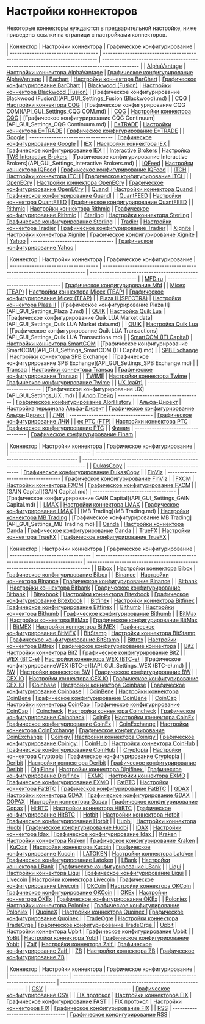 # Настройки коннекторов

Некоторые коннекторы нуждаются в предварительной настройке, ниже приведены ссылки на страници с настройками коннекторов.

| Коннектор
                          | Настройки коннектора
                                                      | Графическое конфигурирование
                                                                |
| ------------------------------------ | --------------------------------------------------------------------------- | --------------------------------------------------------------------------------------------- |
| [AlphaVantage](AlphaVantage.md)
    | [Настройки коннектора AlphaVantage](AlphaVantageConnectorsSettings.md)
    | [Графическое конфигурирование AlphaVantage](API_GUI_Settings_AlphaVantage.md)
               |
| [Bachart](BarChart.md)
             | [Настройки коннектора BarChart](BarChartConnectorsSettings.md)
            | [Графическое конфигурирование BarChart](API_GUI_Settings_Barchart.md)
                       |
| [Blackwood (Fusion)](Blackwood.md)
 | [Настройки коннектора Blackwood (Fusion)](BlackwoodConnectorsSettings.md)
 | [Графическое конфигурирование Blackwood (Fusion)](API_GUI_Settings_Fusion (Blackwood).md)
   |
| [CQG](CQG.md)
                      | [Настройки коннектора CQG](CQGConnectorsSettings.md)
                      | [Графическое конфигурирование CQG COM](API_GUI_Settings_CQG COM.md)
                         |
| [CQG](CQG.md)
                      | [Настройки коннектора CQG](CQGConnectorsSettings.md)
                      | [Графическое конфигурирование CQG Continuum](API_GUI_Settings_CQG Continuum.md)
             |
| [E\*TRADE](ETrade.md)
              | [Настройки коннектора E\*TRADE](ETradeConnectorsSettings.md)
              | [Графическое конфигурирование E\*TRADE](API_GUI_Settings_E_TRADE.md)
                        |
| [Google](Google.md)
                | \-\-\-\-\-\-\-\-\-\-\-\-\-\-\-\-\-\-\-\-\-\-\-\-\-\-\-\-\-\-\-\-\-\-
      | [Графическое конфигурирование Google](API_GUI_Settings_Google.md)
                           |
| [IEX](IEX.md)
                      | [Настройки коннектора IEX](IEXConnectorsSettings.md)
                      | [Графическое конфигурирование IEX](API_GUI_Settings_IEX.md)
                                 |
| [Interactive Brokers](IB.md)
       | [Настройка TWS Interactive Brokers](IBSettings.md)
                        | [Графическое конфигурирование Interactive Brokers](API_GUI_Settings_Interactive Brokers.md)
 |
| [IQFeed](IQFeed.md)
                | [Настройки коннектора IQFeed](IQFeedConnectorsSettings.md)
                | [Графическое конфигурирование IQFeed](API_GUI_Settings_IQFeed.md)
                           |
| [ITCH](ITCH.md)
                    | [Настройки коннектора ITCH](ITCHConnectorsSettings.md)
                    | [Графическое конфигурирование ITCH](API_GUI_Settings_ITCH.md)
                               |
| [OpenECry](OEC.md)
                 | [Настройки коннектора OpenECry](OpenECryConnectorsSettings.md)
            | [Графическое конфигурирование OpenECry](API_GUI_Settings_OpenECry_GainFutures.md)
           |
| [Quandl](Quandl.md)
                | [Настройки коннектора Quandl](QuandlConnectorsSettings.md)
                | [Графическое конфигурирование Quandl](API_GUI_Settings_Quandl.md)
                           |
| [QuantFEED](QuantFeed.md)
          | [Настройки коннектора QuantFEED](QuantFEEDConnectorsSettings.md)
          | [Графическое конфигурирование QuantFEED](API_GUI_Settings_QuantFEED.md)
                     |
| [Rithmic](Rithmic.md)
              | [Настройки коннектора Rithmic](RithmicConnectorsSettings.md)
              | [Графическое конфигурирование Rithmic](API_GUI_Settings_Rithmic.md)
                         |
| [Sterling](Sterling.md)
            | [Настройки коннектора Sterling](SterlingConnectorsSettings.md)
            | [Графическое конфигурирование Sterling](API_GUI_Settings_Sterling.md)
                       |
| [Tradier](Tradier.md)
              | [Настройки коннектора Tradier](TradierConnectorsSettings.md)
              | [Графическое конфигурирование Tradier](API_GUI_Settings_Tradier.md)
                         |
| [Xignite](Xignite.md)
              | [Настройки коннектора Xignite](XigniteConnectorsSettings.md)
              | [Графическое конфигурирование Xignite](API_GUI_Settings_Xignite.md)
                         |
| [Yahoo](Yahoo.md)
                  | \-\-\-\-\-\-\-\-\-\-\-\-\-\-\-\-\-\-\-\-\-\-\-\-\-\-\-\-\-\-\-\-\-\-
      | [Графическое конфигурирование Yahoo](API_GUI_Settings_Yahoo.md)
                             |

| Коннектор
                          | Настройки коннектора
                                                 | Графическое конфигурирование
                                                                    |
| ------------------------------------ | ---------------------------------------------------------------------- | ------------------------------------------------------------------------------------------------- |
| [MFD.ru](Mfd.md)
                   | \-\-\-\-\-\-\-\-\-\-\-\-\-\-\-\-\-\-\-\-\-\-\-\-\-\-\-\-\-\-\-\-\-\-
 | [Графическое конфигурирование Mfd](API_GUI_Settings_MFD.md)
                                     |
| [Micex (TEAP)](Micex.md)
           | [Настройки коннектора Micex (TEAP)](MicexConnectorsSettings.md)
      | [Графическое конфигурирование Micex (TEAP)](API_GUI_Settings_MMWBTEAP.md)
                       |
| [Plaza II (SPECTRA)](Plaza.md)
     | [Настройки коннектора Plaza II](PlazaConnectorsSettings.md)
          | [Графическое конфигурирование Plaza II](API_GUI_Settings_Plaza 2.md)
                            |
| [QUIK](Quik.md)
                    | [Настройка Quik Lua](QuikLua.md)
                                     | [Графическое конфигурирование Quik LUA  Market data](API_GUI_Settings_Quik LUA  Market data.md)
 |
| [QUIK](Quik.md)
                    | [Настройка Quik Lua](QuikLua.md)
                                     | [Графическое конфигурирование Quik LUA Transactions](API_GUI_Settings_Quik LUA Transactions.md)
 |
| [SmartCOM (ITI Capital)](Smart.md)
 | [Настройки коннектора SmartCOM](SmartCOMConnectorsSettings.md)
       | [Графическое конфигурирование SmartCOM](API_GUI_Settings_SmartCOM (ITI Capital).md)
             |
| [SPB Exchange](SpbEx.md)
           | [Настройки коннектора SPB Exchange](SpbExConnectorsSettings.md)
      | [Графическое конфигурирование SPB Exchange](API_GUI_Settings_SPB Exchange.md)
                   |
| [Transaq](Transaq.md)
              | [Настройки коннектора Transaq](TransaqConnectorsSettings.md)
         | [Графическое конфигурирование Transaq](API_GUI_Settings_Transaq.md)
                             |
| [TWIME](TWIME.md)
                  | [Настройки коннектора Twime](TwimeConnectorsSettings.md)
             | [Графическое конфигурирование Twime](API_GUI_Settings_TWIME.md)
                                 |
| [UX (сайт)](UX.md)
                 | \-\-\-\-\-\-\-\-\-\-\-\-\-\-\-\-\-\-\-\-\-\-\-\-\-\-\-\-\-\-\-\-\-\-
 | [Графическое конфигурирование UX](API_GUI_Settings_UX .md)
                                      |
| [Алор Трейд](AlorHistory.md)
       | \-\-\-\-\-\-\-\-\-\-\-\-\-\-\-\-\-\-\-\-\-\-\-\-\-\-\-\-\-\-\-\-\-\-
 | [Графическое конфигурирование AlorHistory](API_GUI_Settings_AlorHistory.md)
                     |
| [Альфа\-Директ](Alfa.md)
           | [Настройка терминала Альфа\-Директ](AlfaConfiguration.md)
            | [Графическое конфигурирование Альфа\-Директ](API_GUI_Settings_AlfaDirect.md)
                    |
| [ЛЧИ](LCI.md)
                      | \-\-\-\-\-\-\-\-\-\-\-\-\-\-\-\-\-\-\-\-\-\-\-\-\-\-\-\-\-\-\-\-\-\-
 | [Графическое конфигурирование ЛЧИ](API_GUI_Settings_LCI.md)
                                     |
| [ex РТС (FTP)](RTS.md)
             | [Настройки коннектора РТС](RTSConnectorsSettings.md)
                 | [Графическое конфигурирование РТС](API_GUI_Settings_RTS.md)
                                     |
| [Финам](Finam.md)
                  | \-\-\-\-\-\-\-\-\-\-\-\-\-\-\-\-\-\-\-\-\-\-\-\-\-\-\-\-\-\-\-\-\-\-
 | [Графическое конфигурирование Finam](API_GUI_Settings_Finam.md)
                                 |

| Коннектор
                       | Настройки коннектора
                                                 | Графическое конфигурирование
                                                  |
| --------------------------------- | ---------------------------------------------------------------------- | ------------------------------------------------------------------------------- |
| [DukasCopy](DukasCopy.md)
       | \-\-\-\-\-\-\-\-\-\-\-\-\-\-\-\-\-\-\-\-\-\-\-\-\-\-\-\-\-\-\-\-\-\-
 | [Графическое конфигурирование DukasCopy](API_GUI_Settings_Dukascopy.md)
       |
| [FinViz](FinViz.md)
             | \-\-\-\-\-\-\-\-\-\-\-\-\-\-\-\-\-\-\-\-\-\-\-\-\-\-\-\-\-\-\-\-\-\-
 | [Графическое конфигурирование FinViz](API_GUI_Settings_FinViz.md)
             |
| [FXCM](Fxcm.md)
                 | [Настройки коннектора FXCM](FXCMConnectorsSettings.md)
               | [Графическое конфигурирование FXCM](API_GUI_Settings_FXCM.md)
                 |
| [GAIN Capital](GAIN Capital.md)
 | \-\-\-\-\-\-\-\-\-\-\-\-\-\-\-\-\-\-\-\-\-\-\-\-\-\-\-\-\-\-\-\-\-\-
 | [Графическое конфигурирование GAIN Capital](API_GUI_Settings_GAIN Capital.md)
 |
| [LMAX](LMAX.md)
                 | [Настройки коннектора LMAX](LMAXConnectorsSettings.md)
               | [Графическое конфигурирование LMAX](API_GUI_Settings_LMAX.md)
                 |
| [MB Trading](MB Trading.md)
     | [Настройки коннектора MB Trading](MBTradingConnectorsSettings.md)
    | [Графическое конфигурирование MB Trading](API_GUI_Settings_MB Trading.md)
     |
| [Oanda](Oanda.md)
               | [Настройки коннектора Oanda](OandaConnectorsSettings.md)
             | [Графическое конфигурирование Oanda](API_GUI_Settings_OANDA.md)
               |
| [TrueFX](TrueFX.md)
             | [Настройки коннектора TrueFX](TrueFXConnectorsSettings.md)
           | [Графическое конфигурирование TrueFX](API_GUI_Settings_TrueFX.md)
             |

| Коннектор
                       | Настройки коннектора
                                                   | Графическое конфигурирование
                                                  |
| --------------------------------- | ------------------------------------------------------------------------ | ------------------------------------------------------------------------------- |
| [Bibox](Bibox.md)
               | [Настройки коннектора Bibox](BiboxConnectorsSettings.md)
               | [Графическое конфигурирование Bibox](API_GUI_Settings_Bibox.md)
               |
| [Binance](Binance.md)
           | [Настройки коннектора Binance](BinanceConnectorsSettings.md)
           | [Графическое конфигурирование Binance](API_GUI_Settings_Binance.md)
           |
| [Bitbank](Bitbank.md)
           | [Настройки коннектора Bitbank](BitbankConnectorsSettings.md)
           | [Графическое конфигурирование Bitbank](API_GUI_Settings_Bitbank.md)
           |
| [Bitexbook](Bitexbook.md)
       | [Настройки коннектора Bitexbook](BitexbookConnectorsSettings.md)
       | [Графическое конфигурирование Bitexbook](API_GUI_Settings_Bitexbook.md)
       |
| [Bitfinex](Bitfinex.md)
         | [Настройки коннектора Bitfinex](BitfinexConnectorsSettings.md)
         | [Графическое конфигурирование Bitfinex](API_GUI_Settings_Bitfinex.md)
         |
| [Bithumb](Bithumb.md)
           | [Настройки коннектора Bithumb](BithumbConnectorsSettings.md)
           | [Графическое конфигурирование Bithumb](API_GUI_Settings_Bithumb.md)
           |
| [BitMax](BitMax.md)
             | [Настройки коннектора BitMax](BitMaxConnectorsSettings.md)
             | [Графическое конфигурирование BitMax](API_GUI_Settings_BitMax.md)
             |
| [BitMEX](Bitmex.md)
             | [Настройки коннектора BitMEX](BitMEXConnectorsSettings.md)
             | [Графическое конфигурирование BitMEX](API_GUI_Settings_BitMEX.md)
             |
| [BitStamp](BitStamp.md)
         | [Настройки коннектора BitStamp](BitStampConnectorsSettings.md)
         | [Графическое конфигурирование BitStamp](API_GUI_Settings_Bitstamp.md)
         |
| [Bittrex](Bittrex.md)
           | [Настройки коннектора Bittrex](BittrexConnectorsSettings.md)
           | [Графическое конфигурирование коннектора](API_GUI_Settings_Bittrex.md)
        |
| [BitZ](BitZ.md)
                 | [Настройки коннектора BitZ](BitZConnectorsSettings.md)
                 | [Графическое конфигурирование BitZ](API_GUI_Settings_Bit-Z.md)
                |
| [WEX (BTC\-e)](Btce.md)
         | [Настройки коннектора WEX (BTC\-e)](BtceConnectorsSettings.md)
         | [Графическое конфигурированиеWEX (BTC\-e)](API_GUI_Settings_WEX (BTC-e).md)
   |
| [BW](BW.md)
                     | [Настройки коннектора BW](BWConnectorsSettings.md)
                     | [Графическое конфигурирование BW](API_GUI_Settings_BW.md)
                     |
| [CEX.IO](Cex.md)
                | [Настройки коннектора CEX.IO](CexConnectorsSettings.md)
                | [Графическое конфигурирование CEX.IO](API_GUI_Settings_CEX.IO.md)
             |
| [Coinbase](Coinbase.md)
         | [Настройки коннектора Coinbase](CoinbaseConnectorsSettings.md)
         | [Графическое конфигурирование Coinbase](API_GUI_Settings_Coinbase.md)
         |
| [CoinBene](CoinBene.md)
         | [Настройки коннектора CoinBene](CoinBeneConnectorsSettings.md)
         | [Графическое конфигурирование CoinBene](API_GUI_Settings_CoinBene.md)
         |
| [CoinCap](CoinCap.md)
           | [Настройки коннектора CoinCap ](CoinCapConnectorsSettings.md)
          | [Графическое конфигурирование CoinCap](API_GUI_Settings_CoinCap.md)
           |
| [Coincheck](Coincheck.md)
       | [Настройки коннектора Coincheck](CoincheckConnectorsSettings.md)
       | [Графическое конфигурирование Coincheck](API_GUI_Settings_Coincheck.md)
       |
| [CoinEx](CoinEx.md)
             | [Настройки коннектора CoinEx](CoinExConnectorsSettings.md)
             | [Графическое конфигурирование CoinEx](API_GUI_Settings_CoinEx.md)
             |
| [CoinExchange](CoinExchange.md)
 | [Настройки коннектора CoinExchange](CoinExchangeConnectorsSettings.md)
 | [Графическое конфигурирование CoinExchange](API_GUI_Settings_CoinExchange.md)
 |
| [Coinigy ](Coinigy.md)
          | [Настройки коннектора Coinigy ](CoinigyConnectorsSettings.md)
          | [Графическое конфигурирование Coinigy ](API_GUI_Settings_Coinigy.md)
          |
| [CoinHub](CoinHub.md)
           | [Настройки коннектора CoinHub](CoinHubConnectorsSettings.md)
           | [Графическое конфигурирование CoinHub](API_GUI_Settings_CoinHub.md)
           |
| [Cryptopia](Cryptopia.md)
       | [Настройки коннектора Cryptopia](CryptopiaConnectorsSettings.md)
       | [Графическое конфигурирование Cryptopia](API_GUI_Settings_Cryptopia.md)
       |
| [Deribit](Deribit.md)
           | [Настройки коннектора Deribit](DeribitConnectorsSettings.md)
           | [Графическое конфигурирование Deribit](API_GUI_Settings_Deribit.md)
           |
| [DigiFinex](Digifinex.md)
       | [Настройки коннектора Digifinex ](DigifinexConnectorsSettings.md)
      | [Графическое конфигурирование Digifinex](API_GUI_Settings_DigiFinex.md)
       |
| [EXMO](Exmo.md)
                 | [Настройки коннектора EXMO](EXMOConnectorsSettings.md)
                 | [Графическое конфигурирование EXMO](API_GUI_Settings_EXMO.md)
                 |
| [FatBTC](FatBTC.md)
             | [Настройки коннектора FatBTC](FatBTCConnectorsSettings.md)
             | [Графическое конфигурирование FatBTC](API_GUI_Settings_FatBTC.md)
             |
| [GDAX](GDAX.md)
                 | [Настройки коннектора GDAX](GDAXConnectorsSettings.md)
                 | [Графическое конфигурирование GDAX](API_GUI_Settings_GDAX.md)
                 |
| [GOPAX](Gopax.md)
               | [Настройки коннектора Gopax](GopaxConnectorsSettings.md)
               | [Графическое конфигурирование Gopax](API_GUI_Settings_Gopax.md)
               |
| [HitBTC](HitBTC.md)
             | [Настройки коннектора HitBTC](HitBTCConnectorsSettings.md)
             | [Графическое конфигурирование HitBTC](API_GUI_Settings_HitBTC.md)
             |
| [Hotbit](Hotbit.md)
             | [Настройки коннектора Hotbit](HotbitConnectorsSettings.md)
             | [Графическое конфигурирование Hotbit](API_GUI_Settings_Hotbit.md)
             |
| [Huobi](Huobi.md)
               | [Настройки коннектора Huobi](HuobiConnectorsSettings.md)
               | [Графическое конфигурирование Huobi](API_GUI_Settings_Huobi.md)
               |
| [IDAX](Idax.md)
                 | [Настройки коннектора Idax ](IdaxConnectorsSettings.md)
                | [Графическое конфигурирование Idax ](API_GUI_Settings_IDAX.md)
                |
| [Kraken](Kraken.md)
             | [Настройки коннектора Kraken](KrakenConnectorsSettings.md)
             | [Графическое конфигурирование Kraken](API_GUI_Settings_Kraken.md)
             |
| [KuCoin](Kucoin.md)
             | [Настройки коннектора Kucoin](KucoinConnectorsSettings.md)
             | [Графическое конфигурирование Kucoin](API_GUI_Settings_Kucoin.md)
             |
| [LATOKEN](Latoken.md)
           | [Настройки коннектора Latoken](LatokenConnectorsSettings.md)
           | [Графическое конфигурирование Latoken](API_GUI_Settings_Latoken.md)
           |
| [LBank](LBank.md)
               | [Настройки коннектора LBank](LBankConnectorsSettings.md)
               | [Графическое конфигурирование LBank](API_GUI_Settings_LBank.md)
               |
| [Liqui](Liqui.md)
               | [Настройки коннектора Liqui](LiquiConnectorsSettings.md)
               | [Графическое конфигурирование Liqui](API_GUI_Settings_Liqui.md)
               |
| [Livecoin](LiveCoin.md)
         | [Настройки коннектора Livecoin](LivecoinConnectorsSettings.md)
         | [Графическое конфигурирование Livecoin](API_GUI_Settings_Livecoin.md)
         |
| [OKCoin](OKCoin.md)
             | [Настройки коннектора OKCoin](OKCoinConnectorsSettings.md)
             | [Графическое конфигурирование OKCoin](API_GUI_Settings_OKCoin.md)
             |
| [OKEx](Okex.md)
                 | [Настройки коннектора OKEx](OKExConnectorsSettings.md)
                 | [Графическое конфигурирование OKEx](API_GUI_Settings_OKEx.md)
                 |
| [Poloniex](Poloniex.md)
         | [Настройки коннектора Poloniex](PoloniexConnectorsSettings.md)
         | [Графическое конфигурирование Poloniex](API_GUI_Settings_Poloniex.md)
         |
| [QuoineX](Quoinex.md)
           | [Настройки коннектора Quoinex ](QuoinexConnectorsSettings.md)
          | [Графическое конфигурирование Quoinex ](API_GUI_Settings_QUOINEX.md)
          |
| [TradeOgre](TradeOrge.md)
       | [Настройки коннектора TradeOrge ](TradeOrgeConnectorsSettings.md)
      | [Графическое конфигурирование TradeOrge ](API_GUI_Settings_TradeOgre.md)
      |
| [Upbit](Upbit.md)
               | [Настройки коннектора Upbit](UpbitConnectorsSettings.md)
               | [Графическое конфигурирование Upbit](API_GUI_Settings_Upbit.md)
               |
| [YoBit](Yobit.md)
               | [Настройки коннектора Yobit](YobitConnectorsSettings.md)
               | [Графическое конфигурирование Yobit](API_GUI_Settings_Yobit.md)
               |
| [Zaif](Zaif.md)
                 | [Настройки коннектора Zaif ](ZaifConnectorsSettings.md)
                | [Графическое конфигурирование Zaif ](API_GUI_Settings_Zaif.md)
                |
| [ZB](ZB.md)
                     | [Настройки коннектора ZB](ZBConnectorsSettings.md)
                     | [Графическое конфигурирование ZB](API_GUI_Settings_ZB.COM.md)
                 |

| Коннектор
              | Настройки коннектора
                                                 | Графическое конфигурирование
                                  |
| ------------------------ | ---------------------------------------------------------------------- | --------------------------------------------------------------- |
| [CSV](Csv.md)
          | \-\-\-\-\-\-\-\-\-\-\-\-\-\-\-\-\-\-\-\-\-\-\-\-\-\-\-\-\-\-\-\-\-\-
 | [Графическое конфигурирование CSV](API_GUI_Settings_CSV.md)
   |
| [FIX протокол](Fix.md)
 | [Настройки коннекторов FIX](FIXConnectorsSettings.md)
                | [Графическое конфигурирование FAST](API_GUI_Settings_FAST.md)
 |
| [FIX протокол](Fix.md)
 | [Настройки коннекторов FIX](FIXConnectorsSettings.md)
                | [Графическое конфигурирование FIX](API_GUI_Settings_FIX.md)
   |
| [RSS](RSS.md)
          | \-\-\-\-\-\-\-\-\-\-\-\-\-\-\-\-\-\-\-\-\-\-\-\-\-\-\-\-\-\-\-\-\-\-
 | [Графическое конфигурирование RSS](API_GUI_Settings_RSS.md)
   |
